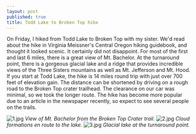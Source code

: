 ```yaml
---
layout: post
published: true
title: Todd Lake to Broken Top hike
---
```

On Friday, I hiked from Todd Lake to Broken Top with my sister. We'd read about the hike in Virginia Meissner's Central Oregon hiking guidebook, and thought it looked scenic. It certainly did not disappoint. For most of the first and last 6 miles, there is a great view of Mt. Bachelor. At the turnaround point, there is a gorgeous glacial lake and a ridge that provides incredible views of the Three Sisters mountains as well as Mt. Jefferson and Mt. Hood. If you start at Todd Lake, the hike is 14 miles round trip with just over 700 feet of elevation gain. The distance can be shortened by driving on a rough road to the Broken Top crater trailhead. The clearance on our car was minimal, so we took the longer route. The hike has become more popular due to an article in the newspaper recently, so expect to see several people on the trails.

![1.jpg]({{site.cdn_path}}/2014/08/31/1.jpg)
_View of Mt. Bachelor from the Broken Top Crater trail._
![2.jpg]({{site.cdn_path}}/2014/08/22/2.jpg)
_Cloud formations en route to the lake._
![3.jpg]({{site.cdn_path}}/2014/08/22/3.jpg)
_Glacial lake at the turnaround point._
